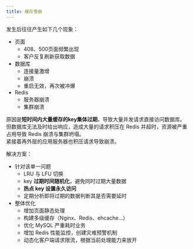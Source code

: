 ```yaml
---
title: 缓存雪崩
---
```


发生后往往产生如下几个现象：
- 页面
  - 408、500页面频繁出现
  - 客户反复刷新获取数据
- 数据库
  - 连接量激增
  - 崩溃
  - 重启无效，再次被冲爆
- Redis
  - 服务器崩溃
  - 集群崩溃 

原因是**短时间内大量缓存的key集体过期**，导致大量并发请求直接访问数据库。  
但数据库无法及时给出响应，造成大量的请求积压在 Redis 并超时，资源被严重占用导致 Redis 崩溃与集群坍塌。  
紧接着再外层的应用服务器也积压请求导致崩溃。  

解决方案：  
- 针对该单一问题
  - LRU 与 LFU 切换
  - key **过期时间随机化**，避免同时过期大量数据
  - **热点 key 设置永久访问**
  - 定期分析即将过期的数据判断其是否需要延时
- 整体优化
  - 增加页面静态处理
  - 构建多级缓存（Nginx、Redis、ehcache...）
  - 优化 MySQL 严重耗时业务
  - 增加 Redis 性能监控，创建灾难预警机制
  - 动态化客户端请求限流，根据当前处理能力来放开